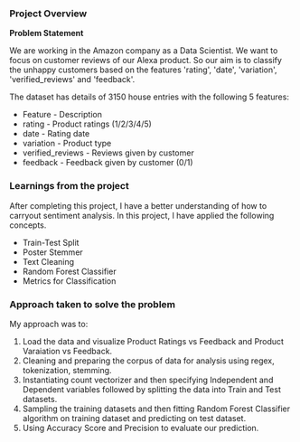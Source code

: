 ### Project Overview

 **Problem Statement**

We are working in the Amazon company as a Data Scientist. We want to focus on customer reviews of our Alexa product. So our aim is to classify the unhappy customers based on the features 'rating', 'date', 'variation', 'verified_reviews' and 'feedback'.

The dataset has details of 3150 house entries with the following 5 features:

- Feature	- Description
- rating	- Product ratings (1/2/3/4/5)
- date	- Rating date
- variation	- Product type
- verified_reviews	- Reviews given by customer
- feedback	- Feedback given by customer (0/1)


### Learnings from the project

 After completing this project, I have a better understanding of how to carryout sentiment analysis. In this project, I have applied the following concepts.

- Train-Test Split
- Poster Stemmer
- Text Cleaning
- Random Forest Classifier
- Metrics for Classification


### Approach taken to solve the problem

 My approach was to:

1. Load the data and visualize Product Ratings vs Feedback and Product Varaiation vs Feedback.
2. Cleaning and preparing the corpus of data for analysis using regex, tokenization, stemming.
3. Instantiating count vectorizer and then specifying Independent and Dependent variables followed by splitting the data into Train and Test datasets.
4. Sampling the training datasets and then fitting Random Forest Classifier algorithm on training dataset and predicting on test dataset.
5. Using Accuracy Score and Precision to evaluate our prediction.



